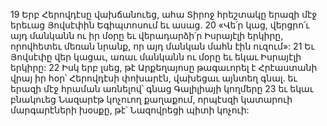 19 Երբ Հերովդէսը վախճանուեց, ահա Տիրոջ հրեշտակը երազի մէջ երեւաց Յովսէփին Եգիպտոսում եւ ասաց. 20 «Վե՛ր կաց, վերցրո՛ւ այդ մանկանն ու իր մօրը եւ վերադարձի՛ր Իսրայէլի երկիրը, որովհետեւ մեռան նրանք, որ այդ մանկան մահն էին ուզում»: 21 Եւ Յովսէփը վեր կացաւ, առաւ մանկանն ու մօրը եւ եկաւ Իսրայէլի երկիրը: 22 Իսկ երբ լսեց, թէ Արքեղայոսը թագաւորել է Հրէաստանի վրայ իր հօր՝ Հերովդէսի փոխարէն, վախեցաւ այնտեղ գնալ. եւ երազի մէջ հրաման առնելով՝ գնաց Գալիլիայի կողմերը 23 եւ եկաւ բնակուեց Նազարէթ կոչուող քաղաքում, որպէսզի կատարուի մարգարէների խօսքը, թէ՝ Նազովրեցի պիտի կոչուի:

